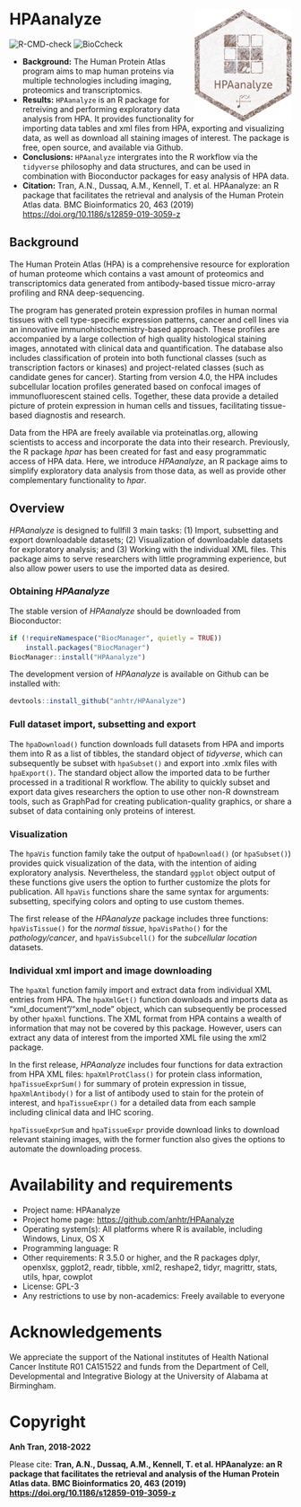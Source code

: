 # HPAanalyze <img src="vignettes/figures/hex.png" align="right" height="200px"/>

![R-CMD-check](https://github.com/anhtr/HPAanalyze/actions/workflows/R-CMD-check.yaml/badge.svg)
![BioCcheck](https://github.com/anhtr/HPAanalyze/actions/workflows/check-bioc.yml/badge.svg)

-   **Background:** The Human Protein Atlas program aims to map human
    proteins via multiple technologies including imaging, proteomics and
    transcriptomics.
-   **Results:** `HPAanalyze` is an R package for retreiving and
    performing exploratory data analysis from HPA. It provides
    functionality for importing data tables and xml files from HPA,
    exporting and visualizing data, as well as download all staining
    images of interest. The package is free, open source, and available
    via Github.
-   **Conclusions:** `HPAanalyze` intergrates into the R workflow via
    the `tidyverse` philosophy and data structures, and can be used in
    combination with Bioconductor packages for easy analysis of HPA
    data.  
-   **Citation:** Tran, A.N., Dussaq, A.M., Kennell, T. et
    al. HPAanalyze: an R package that facilitates the retrieval and
    analysis of the Human Protein Atlas data. BMC Bioinformatics 20,
    463 (2019) <https://doi.org/10.1186/s12859-019-3059-z>

## Background

The Human Protein Atlas (HPA) is a comprehensive resource for
exploration of human proteome which contains a vast amount of proteomics
and transcriptomics data generated from antibody-based tissue
micro-array profiling and RNA deep-sequencing.

The program has generated protein expression profiles in human normal
tissues with cell type-specific expression patterns, cancer and cell
lines via an innovative immunohistochemistry-based approach. These
profiles are accompanied by a large collection of high quality
histological staining images, annotated with clinical data and
quantification. The database also includes classification of protein
into both functional classes (such as transcription factors or kinases)
and project-related classes (such as candidate genes for cancer).
Starting from version 4.0, the HPA includes subcellular location
profiles generated based on confocal images of immunofluorescent stained
cells. Together, these data provide a detailed picture of protein
expression in human cells and tissues, facilitating tissue-based
diagnostis and research.

Data from the HPA are freely available via proteinatlas.org, allowing
scientists to access and incorporate the data into their research.
Previously, the R package *hpar* has been created for fast and easy
programmatic access of HPA data. Here, we introduce *HPAanalyze*, an R
package aims to simplify exploratory data analysis from those data, as
well as provide other complementary functionality to *hpar*.

## Overview

*HPAanalyze* is designed to fullfill 3 main tasks: (1) Import,
subsetting and export downloadable datasets; (2) Visualization of
downloadable datasets for exploratory analysis; and (3) Working with the
individual XML files. This package aims to serve researchers with little
programming experience, but also allow power users to use the imported
data as desired.

### Obtaining *HPAanalyze*

The stable version of *HPAanalyze* should be downloaded from
Bioconductor:

``` r
if (!requireNamespace("BiocManager", quietly = TRUE))
    install.packages("BiocManager")
BiocManager::install("HPAanalyze")
```

The development version of *HPAanalyze* is available on Github can be
installed with:

``` r
devtools::install_github("anhtr/HPAanalyze")
```

### Full dataset import, subsetting and export

The `hpaDownload()` function downloads full datasets from HPA and
imports them into R as a list of tibbles, the standard object of
*tidyverse*, which can subsequently be subset with `hpaSubset()` and
export into .xmlx files with `hpaExport()`. The standard object allow
the imported data to be further processed in a traditional R workflow.
The ability to quickly subset and export data gives researchers the
option to use other non-R downstream tools, such as GraphPad for
creating publication-quality graphics, or share a subset of data
containing only proteins of interest.

### Visualization

The `hpaVis` function family take the output of `hpaDownload()` (or
`hpaSubset()`) provides quick visualization of the data, with the
intention of aiding exploratory analysis. Nevertheless, the standard
`ggplot` object output of these functions give users the option to
further customize the plots for publication. All `hpaVis` functions
share the same syntax for arguments: subsetting, specifying colors and
opting to use custom themes.

The first release of the *HPAanalyze* package includes three functions:
`hpaVisTissue()` for the *normal tissue*, `hpaVisPatho()` for the
*pathology/cancer*, and `hpaVisSubcell()` for the *subcellular location*
datasets.

### Individual xml import and image downloading

The `hpaXml` function family import and extract data from individual XML
entries from HPA. The `hpaXmlGet()` function downloads and imports data
as “xml_document”/“xml_node” object, which can subsequently be processed
by other `hpaXml` functions. The XML format from HPA contains a wealth
of information that may not be covered by this package. However, users
can extract any data of interest from the imported XML file using the
xml2 package.

In the first release, *HPAanalyze* includes four functions for data
extraction from HPA XML files: `hpaXmlProtClass()` for protein class
information, `hpaTissueExprSum()` for summary of protein expression in
tissue, `hpaXmlAntibody()` for a list of antibody used to stain for the
protein of interest, and `hpaTissueExpr()` for a detailed data from each
sample including clinical data and IHC scoring.

`hpaTissueExprSum` and `hpaTissueExpr` provide download links to
download relevant staining images, with the former function also gives
the options to automate the downloading process.

# Availability and requirements

-   Project name: HPAanalyze
-   Project home page: <https://github.com/anhtr/HPAanalyze>
-   Operating system(s): All platforms where R is available, including
    Windows, Linux, OS X
-   Programming language: R
-   Other requirements: R 3.5.0 or higher, and the R packages dplyr,
    openxlsx, ggplot2, readr, tibble, xml2, reshape2, tidyr, magrittr,
    stats, utils, hpar, cowplot
-   License: GPL-3
-   Any restrictions to use by non-academics: Freely available to
    everyone

# Acknowledgements

We appreciate the support of the National institutes of Health National
Cancer Institute R01 CA151522 and funds from the Department of Cell,
Developmental and Integrative Biology at the University of Alabama at
Birmingham.

# Copyright

**Anh Tran, 2018-2022**

Please cite: **Tran, A.N., Dussaq, A.M., Kennell, T. et al. HPAanalyze:
an R package that facilitates the retrieval and analysis of the Human
Protein Atlas data. BMC Bioinformatics 20, 463 (2019)
<https://doi.org/10.1186/s12859-019-3059-z>**
